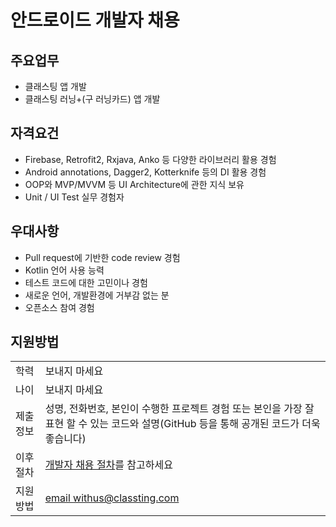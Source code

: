 # 안드로이드 개발자 채용

## 주요업무

* 클래스팅 앱 개발
* 클래스팅 러닝+(구 러닝카드) 앱 개발

## 자격요건

* Firebase, Retrofit2, Rxjava, Anko 등 다양한 라이브러리 활용 경험
* Android annotations, Dagger2, Kotterknife 등의 DI 활용 경험
* OOP와 MVP/MVVM 등 UI Architecture에 관한 지식 보유
* Unit / UI Test 실무 경험자


## 우대사항
* Pull request에 기반한 code review 경험
* Kotlin 언어 사용 능력
* 테스트 코드에 대한 고민이나 경험
* 새로운 언어, 개발환경에 거부감 없는 분
* 오픈소스 참여 경험

## 지원방법

|     |            |
|-----|------------|
| 학력 | 보내지 마세요 |
| 나이 | 보내지 마세요 |
| 제출 정보 | 성명, 전화번호, 본인이 수행한 프로젝트 경험 또는 본인을 가장 잘 표현 할 수 있는 코드와 설명(GitHub 등을 통해 공개된 코드가 더욱 좋습니다) |
| 이후 절차	| [개발자 채용 절차](/README.md#recruit-process)를 참고하세요 |
| 지원방법 | [email withus@classting.com](mailto:withus@classting.com) |

